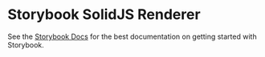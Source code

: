 # Storybook SolidJS Renderer

See the [Storybook Docs](https://storybook.js.org/docs?renderer=solid) for the best documentation on getting started with Storybook.
